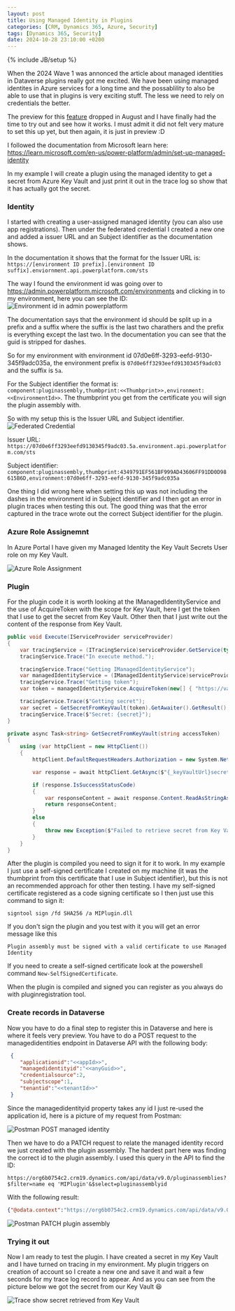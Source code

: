 ```yaml
---
layout: post
title: Using Managed Identity in Plugins
categories: [CRM, Dynamics 365, Azure, Security]
tags: [Dynamics 365, Security]
date: 2024-10-28 23:10:00 +0200
---
```

{% include JB/setup %}

When the 2024 Wave 1 was annonced the article about managed identities in Dataverse plugins really got me excited. We have been using managed identites in Azure services for a long time and the possablility to also be able to use that in plugins is very exciting stuff. The less we need to rely on credentials the better.

The preview for this [feature](https://www.microsoft.com/en-us/power-platform/blog/power-apps/announcing-public-preview-of-power-platform-managed-identity-support-for-dataverse-plug-ins/) dropped in August and I have finally had the time to try out and see how it works. I must admit it did not felt very mature to set this up yet, but then again, it is just in preview :D

I followed the documentation from Microsoft learn here: https://learn.microsoft.com/en-us/power-platform/admin/set-up-managed-identity

In my example I will create a plugin using the managed identity to get a secret from Azure Key Vault and just print it out in the trace log so show that it has actually got the secret.

### Identity
I started with creating a user-assigned managed identity (you can also use app registrations). Then under the federated credential I created a new one and added a issuer URL and an Subject identifier as the documentation shows.

In the documentation it shows that the format for the Issuer URL is: `https://[environment ID prefix].[environment ID suffix].enviornment.api.powerplatform.com/sts`

The way I found the environment id was going over to https://admin.powerplatform.microsoft.com/environments and clicking in to my environment, here you can see the ID:
<img src="{{ site.url }}/assets/images/managed_identities_dataverse_plugins/admin_powerplatform_environment.png" class="img-responsive img-right" alt="Environment id in admin powerplatform" title="Environment id in admin powerplatform" />

The documentation says that the environment id should be split up in a prefix and a suffix where the suffix is the last two charathers and the prefix is everything except the last two. In the documentation you can see that the guid is stripped for dashes.

So for my environment with environment id 07d0e6ff-3293-eefd-9130-345f9adc035a, the environment prefix is `07d0e6ff3293eefd9130345f9adc03` and the suffix is `5a`.

For the Subject identifier the format is: `component:pluginassembly,thumbprint:<<Thumbprint>>,environment:<<EnvironmentId>>`. The thumbprint you get from the certificate you will sign the plugin assembly with.

So with my setup this is the Issuer URL and Subject identifier.
<img src="{{ site.url }}/assets/images/managed_identities_dataverse_plugins/fed_credential.png" class="img-responsive img-right" alt="Federated Credential" title="Federated Credential" />

Issuer URL: `https://07d0e6ff3293eefd9130345f9adc03.5a.environment.api.powerplatform.com/sts`

Subject identifier: `component:pluginassembly,thumbprint:4349791EF561BF999AD43606FF91DD0D98615B6D,environment:07d0e6ff-3293-eefd-9130-345f9adc035a`

One thing I did wrong here when setting this up was not including the dashes in the environment id in Subject identifier and I then got an error in plugin traces when testing this out. The good thing was that the error captured in the trace wrote out the correct Subject identifier for the plugin.

### Azure Role Assignemnt
In Azure Portal I have given my Managed Identity the Key Vault Secrets User role on my Key Vault.

<img src="{{ site.url }}/assets/images/managed_identities_dataverse_plugins/identity_azure_role_assignment.png" class="img-responsive img-left" alt="Azure Role Assignment" title="Azure Role Assignment" />

### Plugin
For the plugin code it is worth looking at the IManagedIdentityService and the use of AcquireToken with the scope for Key Vault, here I get the token that I use to get the secret from Key Vault. Other then that I just write out the content of the response from Key Vault.

```cs
public void Execute(IServiceProvider serviceProvider)
{
    var tracingService = (ITracingService)serviceProvider.GetService(typeof(ITracingService));
    tracingService.Trace("In execute method.");

    tracingService.Trace("Getting IManagedIdentityService");
    var managedIdentityService = (IManagedIdentityService)serviceProvider.GetService(typeof(IManagedIdentityService));
    tracingService.Trace("Getting token");
    var token = managedIdentityService.AcquireToken(new[] { "https://vault.azure.net/.default" });

    tracingService.Trace($"Getting secret");
    var secret = GetSecretFromKeyVault(token).GetAwaiter().GetResult();
    tracingService.Trace($"Secret: {secret}");
}

private async Task<string> GetSecretFromKeyVault(string accessToken)
{
    using (var httpClient = new HttpClient())
    {
        httpClient.DefaultRequestHeaders.Authorization = new System.Net.Http.Headers.AuthenticationHeaderValue("Bearer", accessToken);

        var response = await httpClient.GetAsync($"{_keyVaultUrl}secrets/{_secretName}?api-version=7.0");

        if (response.IsSuccessStatusCode)
        {
            var responseContent = await response.Content.ReadAsStringAsync();
            return responseContent;
        }
        else
        {
            throw new Exception($"Failed to retrieve secret from Key Vault. Status Code: {response.StatusCode}");
        }
    }
}
```

After the plugin is compiled you need to sign it for it to work. In my example I just use a self-signed certificate I created on my machine (it was the thumbprint from this certificate that I use in Subject identifier), but this is not an recommended approach for other then testing. I have my self-signed certificate registered as a code signing certificate so I then just use this command to sign it:

```command
signtool sign /fd SHA256 /a MIPlugin.dll
```

If you don't sign the plugin and you test with it you will get an error message like this

```
Plugin assembly must be signed with a valid certificate to use Managed Identity
```

If you need to create a self-signed certificate look at the powershell command `New-SelfSignedCertificate`.

When the plugin is compiled and signed you can register as you always do with pluginregistration tool.

### Create records in Dataverse
Now you have to do a final step to register this in Dataverse and here is where it feels very preview. You have to do a POST request to the managedidentities endpoint in Dataverse API with the following body:
```json
 {
    "applicationid":"<<appId>>",
    "managedidentityid":"<<anyGuid>>",
    "credentialsource":2,
    "subjectscope":1,
    "tenantid":"<<tenantId>>"
 }
```
Since the managedidentityid property takes any id I just re-used the application id, here is a picture of my request from Postman:

<img src="{{ site.url }}/assets/images/managed_identities_dataverse_plugins/postman_post_managedidentity.png" class="img-responsive img-left" alt="Postman POST managed identity" title="Postman POST managed identity" />

Then we have to do a PATCH request to relate the managed identity record we just created with the plugin assembly. The hardest part here was finding the correct id to the plugin assembly. I used this query in the API to find the ID:

```
https://org6b0754c2.crm19.dynamics.com/api/data/v9.0/pluginassemblies?$filter=name eq 'MIPlugin'&$select=pluginassemblyid
```

With the following result:

```json
{"@odata.context":"https://org6b0754c2.crm19.dynamics.com/api/data/v9.0/$metadata#pluginassemblies(pluginassemblyid)","value":[{"@odata.etag":"W/\"3351749\"","pluginassemblyid":"229afa6b-6fbe-4252-9fff-cb5c2114bc14"}]}
```

<img src="{{ site.url }}/assets/images/managed_identities_dataverse_plugins/postman_patch_plugin_assembly.png" class="img-responsive img-left" alt="Postman PATCH plugin assembly" title="Postman PATCH plugin assembly" />

### Trying it out
Now I am ready to test the plugin. I have created a secret in my Key Vault and I have turned on tracing in my environment. My plugin triggers on creation of account so I create a new one and save it and wait a few seconds for my trace log record to appear. And as you can see from the picture below we got the secret from our Key Vault :satisfied:

<img src="{{ site.url }}/assets/images/managed_identities_dataverse_plugins/plugin_trace.png" class="img-responsive img-left" alt="Trace show secret retrieved from Key Vault" title="Trace show secret retrieved from Key Vault" />